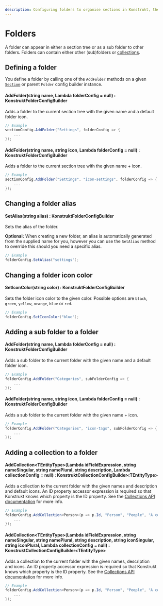 ```yaml
---
description: Configuring folders to organise sections in Konstrukt, the fluent administration panel builder for Umbraco.
---
```


# Folders

A folder can appear in either a section tree or as a sub folder to other folders. Folders can contain either other (sub)folders or [collections](collections.md).

## Defining a folder

You define a folder by calling one of the `AddFolder` methods on a given [`Section`](sections.md) or parent `Folder` config builder instance.

#### **AddFolder(string name, Lambda folderConfig = null) : KonstruktFolderConfigBuilder**

Adds a folder to the current section tree with the given name and a default folder icon.

````csharp
// Example
sectionConfig.AddFolder("Settings", folderConfig => {
    ...
});
````

#### **AddFolder(string name, string icon, Lambda folderConfig = null) : KonstruktFolderConfigBuilder**

Adds a folder to the current section tree with the given name + icon.

````csharp
// Example
sectionConfig.AddFolder("Settings", "icon-settings", folderConfig => {
    ...
});
````

## Changing a folder alias

#### **SetAlias(string alias) : KonstruktFolderConfigBuilder**

Sets the alias of the folder.  

**Optional:** When creating a new folder, an alias is automatically generated from the supplied name for you, however you can use the `SetAlias` method to override this should you need a specific alias.

````csharp
// Example
folderConfig.SetAlias("settings");
````

## Changing a folder icon color

#### **SetIconColor(string color) : KonstruktFolderConfigBuilder**

Sets the folder icon color to the given color.  Possible options are `black`, `green`, `yellow`, `orange`, `blue` or `red`.

````csharp
// Example
folderConfig.SetIconColor("blue");
````

## Adding a sub folder to a folder

#### **AddFolder(string name, Lambda folderConfig = null) : KonstruktFolderConfigBuilder**

Adds a sub folder to the current folder with the given name and a default folder icon.

````csharp
// Example
folderConfig.AddFolder("Categories", subFolderConfig => {
    ...
});
````

#### **AddFolder(string name, string icon, Lambda folderConfig = null) : KonstruktFolderConfigBuilder**

Adds a sub folder to the current folder with the given name + icon.

````csharp
// Example
folderConfig.AddFolder("Categories", "icon-tags", subFolderConfig => {
    ...
});
````

## Adding a collection to a folder

#### **AddCollection&lt;TEntityType&gt;(Lambda idFieldExpression, string nameSingular, string namePlural, string description, Lambda collectionConfig = null) : KonstruktCollectionConfigBuilder&lt;TEntityType&gt;**

Adds a collection to the current folder with the given names and description and default icons. An ID property accessor expression is required so that Konstrukt knows which property is the ID property. See the [Collections API documentation](collections.md) for more info.

````csharp
// Example
folderConfig.AddCollection<Person>(p => p.Id, "Person", "People", "A collection of people", collectionConfig => {
    ...
});
````

#### **AddCollection&lt;TEntityType&gt;(Lambda idFieldExpression, string nameSingular, string namePlural, string description, string iconSingular, string iconPlural, Lambda collectionConfig = null) : KonstruktCollectionConfigBuilder&lt;TEntityType&gt;**

Adds a collection to the current folder with the given names, description and icons. An ID property accessor expression is required so that Konstrukt knows which property is the ID property. See the [Collections API documentation](collections.md) for more info.

````csharp
// Example
folderConfig.AddCollection<Person>(p => p.Id, "Person", "People", "A collection of people", "icon-umb-users", "icon-umb-users", collectionConfig => {
    ...
});
````

